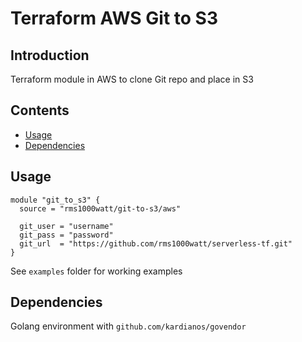 # Terraform AWS Git to S3

## Introduction

Terraform module in AWS to clone Git repo and place in S3


## Contents

- [Usage](#usage)
- [Dependencies](#dependencies)

## Usage

```hcl
module "git_to_s3" {
  source = "rms1000watt/git-to-s3/aws"

  git_user = "username"
  git_pass = "password"
  git_url  = "https://github.com/rms1000watt/serverless-tf.git"
}
```

See `examples` folder for working examples

## Dependencies

Golang environment with `github.com/kardianos/govendor`
